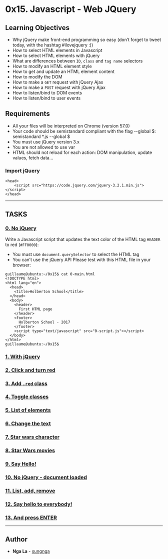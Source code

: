 # 0x15. Javascript - Web JQuery

## Learning Objectives

* Why jQuery make front-end programming so easy (don’t forget to tweet today, with the hashtag #ilovejquery :))
* How to select HTML elements in Javascript
* How to select HTML elements with jQuery
* What are differences between `ID`, `class` and `tag name` selectors
* How to modify an HTML element style
* How to get and update an HTML element content
* How to modify the DOM
* How to make a `GET` request with jQuery Ajax
* How to make a `POST` request with jQuery Ajax
* How to listen/bind to DOM events
* How to listen/bind to user events

## Requirements

* All your files will be interpreted on Chrome (version 57.0)
* Your code should be semistandard compliant with the flag --global $: semistandard *.js --global $
* You must use jQuery version 3.x
* You are not allowed to use var
* HTML should not reload for each action: DOM manipulation, update values, fetch data…

### Import jQuery
```
<head>
    <script src="https://code.jquery.com/jquery-3.2.1.min.js"></script>
</head>
```
---

## TASKS

### [0. No jQuery](./0-script.js)
Write a Javascript script that updates the text color of the HTML tag `HEADER` to red (`#FF0000`):
  * You must use `document.querySelector` to select the HTML tag
  * You can’t use the jQuery API
Please test with this HTML file in your browser:
```
guillaume@ubuntu:~/0x15$ cat 0-main.html 
<!DOCTYPE html>
<html lang="en">
  <head>
    <title>Holberton School</title>
  </head>
  <body>
    <header> 
      First HTML page
    </header>
    <footer>
      Holberton School - 2017
    </footer>
    <script type="text/javascript" src="0-script.js"></script>
  </body>
</html>
guillaume@ubuntu:~/0x15$ 
```

### [1. With jQuery](./1-script.js)



### [2. Click and turn red](./2-script.js)



### [3. Add `.red` class](./3-script.js)



### [4. Toggle classes](./4-script.js)



### [5. List of elements](./5-script.js)



### [6. Change the text](./6-script.js)



### [7. Star wars character](./7-script.js)



### [8. Star Wars movies](./8-script.js)



### [9. Say Hello!](./9-script.js)



### [10. No jQuery - document loaded](./100-script.js)



### [11. List, add, remove](./101-script.js)



### [12. Say hello to everybody!](./102-script.js)



### [13. And press ENTER](./103-script.js)


---

## Author
* **Nga La** - [sungnga](https://github.com/sungnga)